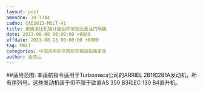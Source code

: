 ```yaml
---
layout: post
amendno: 39-7744
cadno: CAD2013-MULT-41
title: 更换液压机械计量组件恒定压差活门隔膜
date: 2013-08-08 00:00:00 +0800
effdate: 2013-08-13 00:00:00 +0800
tag: MULT
categories: 中国民用航空局航空器适航审定司
author: 金奕山
---
```


##适用范围:
本适航指令适用于Turbomeca公司的ARRIEL 2B1和2B1A发动机，所有序列号。这些发动机装于但不限于欧直AS 350 B3和EC 130 B4直升机。

